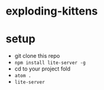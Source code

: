 # exploding-kittens

# setup 

- git clone this repo
- ```npm install lite-server -g```
- cd to your project fold
- ```atom .```
- ```lite-server```
